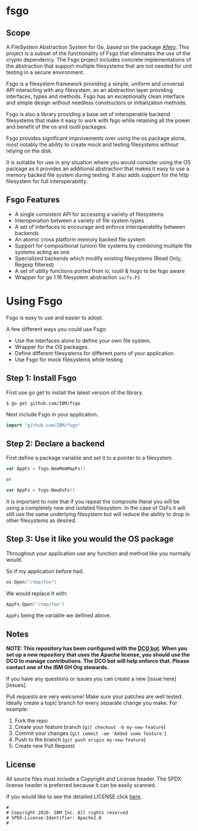 # fsgo

<!-- Build Status, is a great thing to have at the top of your repository, it shows that you take your CI/CD as first class citizens -->
<!-- [![Build Status](https://travis-ci.org/jjasghar/ibm-cloud-cli.svg?branch=master)](https://travis-ci.org/jjasghar/ibm-cloud-cli) -->

## Scope

A FileSystem Abstraction System for Go, based on the package [Afero](https://github.com/spf13/afero). This project is a subset of the functionality of Fsgo that eliminates the use of the crypto dependency. The Fsgo project includes concrete implementations of the abstraction that support multiple filesystems that are not needed for unit testing in a secure environment.

Fsgo is a filesystem framework providing a simple, uniform and universal API
interacting with any filesystem, as an abstraction layer providing interfaces,
types and methods. Fsgo has an exceptionally clean interface and simple design
without needless constructors or initialization methods.

Fsgo is also a library providing a base set of interoperable backend
filesystems that make it easy to work with fsgo while retaining all the power
and benefit of the os and ioutil packages.

Fsgo provides significant improvements over using the os package alone, most
notably the ability to create mock and testing filesystems without relying on the disk.

It is suitable for use in any situation where you would consider using the OS
package as it provides an additional abstraction that makes it easy to use a
memory backed file system during testing. It also adds support for the http
filesystem for full interoperability.

## Fsgo Features

* A single consistent API for accessing a variety of filesystems
* Interoperation between a variety of file system types
* A set of interfaces to encourage and enforce interoperability between backends
* An atomic cross platform memory backed file system
* Support for compositional (union) file systems by combining multiple file systems acting as one
* Specialized backends which modify existing filesystems (Read Only, Regexp filtered)
* A set of utility functions ported from io, ioutil & hugo to be fsgo aware
* Wrapper for go 1.16 filesystem abstraction `io/fs.FS`

# Using Fsgo

Fsgo is easy to use and easier to adopt.

A few different ways you could use Fsgo:

* Use the interfaces alone to define your own file system.
* Wrapper for the OS packages.
* Define different filesystems for different parts of your application.
* Use Fsgo for mock filesystems while testing

## Step 1: Install Fsgo

First use go get to install the latest version of the library.

    $ go get github.com/IBM/fsgo

Next include Fsgo in your application.
```go
import "github.com/IBM/fsgo"
```

## Step 2: Declare a backend

First define a package variable and set it to a pointer to a filesystem.
```go
var AppFs = fsgo.NewMemMapFs()

or

var AppFs = fsgo.NewOsFs()
```
It is important to note that if you repeat the composite literal you
will be using a completely new and isolated filesystem. In the case of
OsFs it will still use the same underlying filesystem but will reduce
the ability to drop in other filesystems as desired.

## Step 3: Use it like you would the OS package

Throughout your application use any function and method like you normally
would.

So if my application before had:
```go
os.Open("/tmp/foo")
```
We would replace it with:
```go
AppFs.Open("/tmp/foo")
```

`AppFs` being the variable we defined above.

## Notes

**NOTE: This repository has been configured with the [DCO bot](https://github.com/probot/dco).
When you set up a new repository that uses the Apache license, you should
use the DCO to manage contributions. The DCO bot will help enforce that.
Please contact one of the IBM GH Org stewards.**

<!-- Questions can be useful but optional, this gives you a place to say, "This is how to contact this project maintainers or create PRs -->
If you have any questions or issues you can create a new [issue here][issues].

Pull requests are very welcome! Make sure your patches are well tested.
Ideally create a topic branch for every separate change you make. For
example:

1. Fork the repo
2. Create your feature branch (`git checkout -b my-new-feature`)
3. Commit your changes (`git commit -am 'Added some feature'`)
4. Push to the branch (`git push origin my-new-feature`)
5. Create new Pull Request

## License

All source files must include a Copyright and License header. The SPDX license header is 
preferred because it can be easily scanned.

If you would like to see the detailed LICENSE click [here](LICENSE).

```text
#
# Copyright 2020- IBM Inc. All rights reserved
# SPDX-License-Identifier: Apache2.0
#
```
